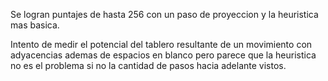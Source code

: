 Se logran puntajes de hasta 256 con un paso de proyeccion y la heuristica mas basica.

Intento de medir el potencial del tablero resultante de un movimiento con adyacencias ademas de espacios en blanco pero parece que
    la heuristica no es el problema si no la cantidad de pasos hacia adelante vistos.

